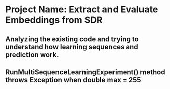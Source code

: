 # Project Name: Extract and Evaluate Embeddings from SDR

## Analyzing the existing code and trying to understand how learning sequences and prediction work.

## RunMultiSequenceLearningExperiment() method throws Exception when double max = 255

